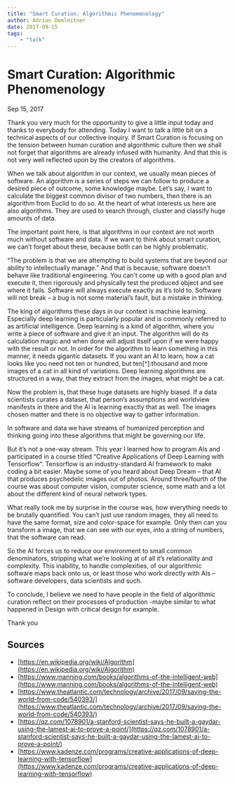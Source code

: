 ```yaml
---
title: "Smart Curation: Algorithmic Phenomenology"
author: Adrian Demleitner
date: 2017-09-15
tags:
	- "talk"
---
```

# Smart Curation: Algorithmic Phenomenology
Sep 15, 2017

Thank you very much for the opportunity to give a little input today and thanks to everybody for attending. Today I want to talk a little bit on a technical aspects of our collective inquiry. If Smart Curation is focusing on the tension between human curation and algorithmic culture then we shall not forget that algorithms are already infused with humanity. And that this is not very well reflected upon by the creators of algorithms.

When we talk about algorithm in our context, we usually mean pieces of software. An algorithm is a series of steps we can follow to produce a desired piece of outcome, some knowledge maybe. Let’s say, I want to calculate the biggest common divisor of two numbers, then there is an algorithm from Euclid to do so. At the heart of what interests us here are also algorithms. They are used to search through, cluster and classify huge amounts of data.

The important point here, is that algorithms in our context are not worth much without software and data. If we want to think about smart curation, we can’t forget about these, because both can be highly problematic.

“The problem is that we are attempting to build systems that are beyond our ability to intellectually manage.” And that is because, software doesn’t behave like traditional engineering. You can’t come up with a good plan and execute it, then rigorously and physically test the produced object and see where it fails. Software will always execute exactly as it’s told to. Software will not break – a bug is not some material’s fault, but a mistake in thinking.

The king of algorithms these days in our context is machine learning. Especially deep learning is particularly popular and is commonly referred to as artificial intelligence. Deep learning is a kind of algorithm, where you write a piece of software and give it an input. The algorithm will do its calculation magic and when done will adjust itself upon if we were happy with the result or not. In order for the algorithm to learn something in this manner, it needs gigantic datasets. If you want an AI to learn, how a cat looks like you need not ten or hundred, but ten[^]:thousand and more images of a cat in all kind of variations. Deep learning algorithms are structured in a way, that they extract from the images, what might be a cat.

Now the problem is, that these huge datasets are highly biased. If a data scientists curates a dataset, that person’s assumptions and worldview manifests in there and the AI is learning exactly that as well. The images chosen matter and there is no objective way to gather information.

In software and data we have streams of humanized perception and thinking going into these algorithms that might be governing our life.

But it’s not a one-way stream. This year I learned how to program AIs and participated in a course titled “Creative Applications of Deep Learning with Tensorflow”. Tensorflow is an industry-standard AI framework to make coding a bit easier. Maybe some of you heard about Deep Dream – that AI that produces psychedelic images out of photos. Around three/fourth of the course was about computer vision, computer science, some math and a lot about the different kind of neural network types.

What really took me by surprise in the course was, how everything needs to be brutally quantified. You can’t just use random images, they all need to have the same format, size and color-space for example. Only then can you transform a image, that we can see with our eyes, into a string of numbers, that the software can read.

So the AI forces us to reduce our environment to small common denominators, stripping what we’re looking at of all it’s relationality and complexity. This inability, to handle complexities, of our algorithmic software maps back onto us, or least those who work directly with AIs – software developers, data scientists and such.

To conclude, I believe we need to have people in the field of algorithmic curation reflect on their processes of production -maybe similar to what happened in Design with critical design for example.

Thank you

## Sources

- [https://en.wikipedia.org/wiki/Algorithm](https://en.wikipedia.org/wiki/Algorithm)
- [https://www.manning.com/books/algorithms-of-the-intelligent-web](https://www.manning.com/books/algorithms-of-the-intelligent-web)
- [https://www.theatlantic.com/technology/archive/2017/09/saving-the-world-from-code/540393/](https://www.theatlantic.com/technology/archive/2017/09/saving-the-world-from-code/540393/)
- [https://qz.com/1078901/a-stanford-scientist-says-he-built-a-gaydar-using-the-lamest-ai-to-prove-a-point/](https://qz.com/1078901/a-stanford-scientist-says-he-built-a-gaydar-using-the-lamest-ai-to-prove-a-point/)
- [https://www.kadenze.com/programs/creative-applications-of-deep-learning-with-tensorflow](https://www.kadenze.com/programs/creative-applications-of-deep-learning-with-tensorflow)
